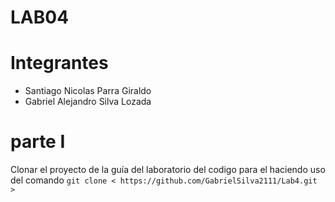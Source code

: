 # LAB04
# Integrantes
- Santiago Nicolas Parra Giraldo
- Gabriel Alejandro Silva Lozada

# parte I
Clonar el proyecto de la guía del laboratorio del codigo para el haciendo uso del comando ```git clone < https://github.com/GabrielSilva2111/Lab4.git > ```
  
